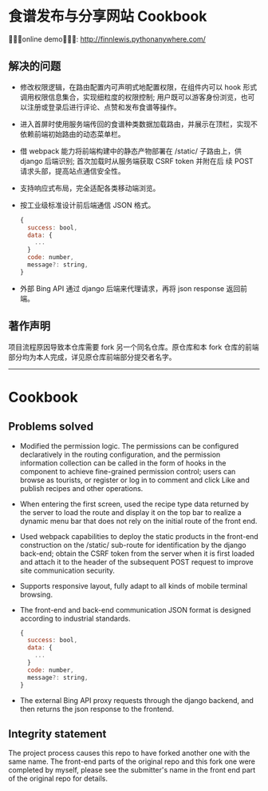 # 食谱发布与分享网站 Cookbook

🌟🌟🌟online demo🌟🌟🌟: http://finnlewis.pythonanywhere.com/

## 解决的问题

* 修改权限逻辑，在路由配置内可声明式地配置权限，在组件内可以 hook 形式调用权限信息集合，实现细粒度的权限控制; 用户既可以游客身份浏览，也可以注册或登录后进行评论、点赞和发布食谱等操作。

* 进入首屏时使用服务端传回的食谱种类数据加载路由，并展示在顶栏，实现不依赖前端初始路由的动态菜单栏。

* 借 webpack 能力将前端构建中的静态产物部署在 /static/ 子路由上，供 django 后端识别; 首次加载时从服务端获取 CSRF token 并附在后 续 POST 请求头部，提高站点通信安全性。

* 支持响应式布局，完全适配各类移动端浏览。

* 按工业级标准设计前后端通信 JSON 格式。

  ```js
  {
    success: bool,
    data: {
      ...
    }
    code: number,
    message?: string,
  }
  ```

* 外部 Bing API 通过 django 后端来代理请求，再将 json response 返回前端。

## 著作声明

项目流程原因导致本仓库需要 fork 另一个同名仓库。原仓库和本 fork 仓库的前端部分均为本人完成，详见原仓库前端部分提交者名字。

---

# Cookbook

## Problems solved

* Modified the permission logic. The permissions can be configured declaratively in the routing configuration, and the permission information collection can be called in the form of hooks in the component to achieve fine-grained permission control; users can browse as tourists, or register or log in to comment and click Like and publish recipes and other operations.

* When entering the first screen, used the recipe type data returned by the server to load the route and display it on the top bar to realize a dynamic menu bar that does not rely on the initial route of the front end.

* Used webpack capabilities to deploy the static products in the front-end construction on the /static/ sub-route for identification by the django back-end; obtain the CSRF token from the server when it is first loaded and attach it to the header of the subsequent POST request to improve site communication security.

* Supports responsive layout, fully adapt to all kinds of mobile terminal browsing.

* The front-end and back-end communication JSON format is designed according to industrial standards.

  ```js
  {
    success: bool,
    data: {
      ...
    }
    code: number,
    message?: string,
  }
  ```

* The external Bing API proxy requests through the django backend, and then returns the json response to the frontend.

## Integrity statement

The project process causes this repo to have forked another one with the same name. The front-end parts of the original repo and this fork one were completed by myself, please see the submitter's name in the front end part of the original repo for details.
